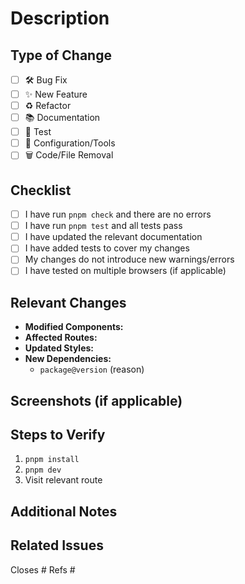 <!-- Thank you for contributing to our Astro project! 🌠 -->

# Description
<!-- Clearly explain the purpose of this PR and the changes made -->

## Type of Change
<!-- Check the boxes that apply -->
- [ ] 🛠️ Bug Fix
- [ ] ✨ New Feature
- [ ] ♻️ Refactor
- [ ] 📚 Documentation
- [ ] 🧪 Test
- [ ] 🔧 Configuration/Tools
- [ ] 🗑️ Code/File Removal

## Checklist

- [ ] I have run `pnpm check` and there are no errors
- [ ] I have run `pnpm test` and all tests pass
- [ ] I have updated the relevant documentation
- [ ] I have added tests to cover my changes
- [ ] My changes do not introduce new warnings/errors
- [ ] I have tested on multiple browsers (if applicable)

## Relevant Changes
<!-- Describe the main files/features affected -->
- **Modified Components:**
- **Affected Routes:**
- **Updated Styles:**
- **New Dependencies:**
  - `package@version` (reason)

## Screenshots (if applicable)
<!-- Before/After for visual changes -->

## Steps to Verify
<!-- Instructions to review the changes -->
1. `pnpm install`
2. `pnpm dev`
3. Visit relevant route

## Additional Notes
<!-- Any special considerations, breaking changes, etc. -->

## Related Issues
<!-- Link issues with # -->
Closes #
Refs #
